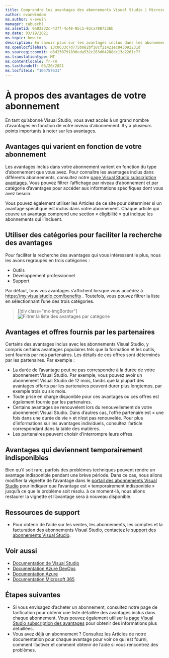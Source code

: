 ```yaml
---
title: Comprendre les avantages des abonnements Visual Studio | Microsoft Docs
author: evanwindom
ms.author: v-evwin
manager: cabuschl
ms.assetid: 0a02232c-437f-4c48-85c1-93ca7887236b
ms.date: 03/19/2021
ms.topic: how-to
description: En savoir plus sur les avantages inclus dans les abonnements et sur la façon de les activer.
ms.openlocfilehash: 13c0633c7d775b082bf10cf21421ec843092231d
ms.sourcegitcommit: d8d230791890cda532c263d04288dc13d2261c7f
ms.translationtype: MT
ms.contentlocale: fr-FR
ms.lasthandoff: 03/20/2021
ms.locfileid: "104757631"
---
```

# <a name="about-your-subscription-benefits"></a>À propos des avantages de votre abonnement
En tant qu’abonné Visual Studio, vous avez accès à un grand nombre d’avantages en fonction de votre niveau d’abonnement. Il y a plusieurs points importants à noter sur les avantages.

## <a name="benefits-that-vary-based-on-your-subscription"></a>Avantages qui varient en fonction de votre abonnement 
Les avantages inclus dans votre abonnement varient en fonction du type d’abonnement que vous avez. Pour connaître les avantages inclus dans différents abonnements, consultez notre [page Visual Studio subscription avantages](https://visualstudio.microsoft.com/vs/benefits/). Vous pouvez filtrer l’affichage par niveau d’abonnement et par catégorie d’avantages pour accéder aux informations spécifiques dont vous avez besoin. 

Vous pouvez également utiliser les Articles de ce site pour déterminer si un avantage spécifique est inclus dans votre abonnement. Chaque article qui couvre un avantage comprend une section « éligibilité » qui indique les abonnements qui l’incluent.

## <a name="use-categories-to-help-find-benefits"></a>Utiliser des catégories pour faciliter la recherche des avantages
Pour faciliter la recherche des avantages qui vous intéressent le plus, nous les avons regroupés en trois catégories : 
- Outils
- Développement professionnel
- Support

Par défaut, tous vos avantages s’affichent lorsque vous accédez à <https://my.visualstudio.com/benefits> . Toutefois, vous pouvez filtrer la liste en sélectionnant l’une des trois catégories.

   > [!div class="mx-imgBorder"]
   > ![Filtrer la liste des avantages par catégorie](_img/about-benefits/categories.png "Choisissez une catégorie pour filtrer la liste des avantages disponibles.")

## <a name="benefits-and-offers-provided-by-partners"></a>Avantages et offres fournis par les partenaires
Certains des avantages inclus avec les abonnements Visual Studio, y compris certains avantages populaires tels que la formation et les outils, sont fournis par nos partenaires. Les détails de ces offres sont déterminés par les partenaires. Par exemple :
- La durée de l’avantage peut ne pas correspondre à la durée de votre abonnement Visual Studio. Par exemple, vous pouvez avoir un abonnement Visual Studio de 12 mois, tandis que la plupart des avantages offerts par les partenaires peuvent durer plus longtemps, par exemple trois ou six mois.
- Toute prise en charge disponible pour ces avantages ou ces offres est également fournie par les partenaires.
- Certains avantages se renouvelent lors du renouvellement de votre abonnement Visual Studio. Dans d’autres cas, l’offre partenaire est « une fois dans une durée de vie » et n’est pas renouvelée. Pour plus d’informations sur les avantages individuels, consultez l’article correspondant dans la table des matières.
- Les partenaires peuvent choisir d’interrompre leurs offres. 

## <a name="benefits-that-become-temporarily-unavailable"></a>Avantages qui deviennent temporairement indisponibles
Bien qu’il soit rare, parfois des problèmes techniques peuvent rendre un avantage indisponible pendant une brève période. Dans ce cas, nous allons modifier la vignette de l’avantage dans le [portail des abonnements Visual Studio](https://my.visualstudio.com/benefits) pour indiquer que l’avantage est « temporairement indisponible » jusqu’à ce que le problème soit résolu. à ce moment-là, nous allons restaurer la vignette et l’avantage sera à nouveau disponible.

## <a name="support-resources"></a>Ressources de support
- Pour obtenir de l’aide sur les ventes, les abonnements, les comptes et la facturation des abonnements Visual Studio, contactez le [support des abonnements Visual Studio](https://aka.ms/vssubscriberhelp).

## <a name="see-also"></a>Voir aussi
- [Documentation de Visual Studio](/visualstudio/)
- [Documentation Azure DevOps](/azure/devops/)
- [Documentation Azure](/azure/)
- [Documentation Microsoft 365](/microsoft-365/)

## <a name="next-steps"></a>Étapes suivantes
- Si vous envisagez d’acheter un abonnement, consultez notre page de tarification pour obtenir une liste détaillée des avantages inclus dans chaque abonnement. Vous pouvez également utiliser la [page Visual Studio subscription des avantages](https://visualstudio.microsoft.com/vs/benefits/) pour obtenir des informations plus détaillées.
- Vous avez déjà un abonnement ?  Consultez les Articles de notre documentation pour chaque avantage pour voir ce qui est fourni, comment l’activer et comment obtenir de l’aide si vous rencontrez des problèmes. 
